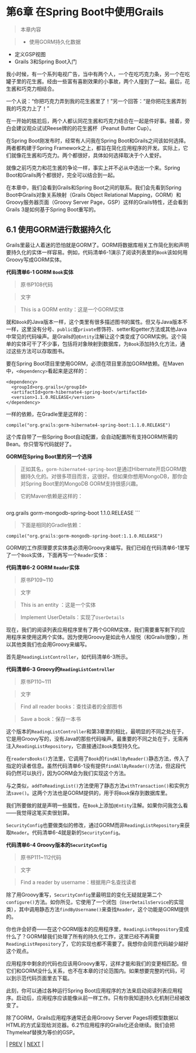 # 第6章 在Spring Boot中使用Grails

>本章内容

>* 使用GORM持久化数据
* 定义GSP视图
* Grails 3和Spring Boot入门

我小时候，有一个系列电视广告，当中有两个人，一个在吃巧克力条，另一个在吃罐子里的花生酱。经由一些富有喜剧效果的小事故，两个人撞到了一起。最后，花生酱和巧克力相结合。

一个人说：“你把巧克力弄到我的花生酱里了！”另一个回答：“是你把花生酱弄到我的巧克力上了！”

在一开始的尴尬后，两个人都认同花生酱和巧克力结合在一起是件好事。接着，旁白会建议观众试试Reese牌的的花生酱杯（Peanut Butter Cup）。

在Spring Boot刚发布时，经常有人问我在Spring Boot和Grails之间该如何选择。两者都构建于Spring Framework之上，都旨在简化应用程序的开发。实际上，它们就像花生酱和巧克力。两个都很好，具体如何选择取决于个人爱好。

就像之前巧克力和花生酱的争论一样，事实上并不必从中选出一个来。Spring Boot和Grails两个都很好，完全可以结合到一起。

在本章中，我们会看到Grails和Spring Boot之间的联系。我们会先看到Spring Boot中Grails对象关系映射（Grails Object Relational Mapping，GORM）和Groovy服务器页面（Groovy Server Page，GSP）这样的Grails特性，还会看到Grails 3是如何基于Spring Boot重写的。

## 6.1 使用GORM进行数据持久化

Grails里最让人着迷的恐怕就是GORM了。GORM将数据库相关工作简化到和声明要持久化的实体一样容易。例如，代码清单6-1演示了阅读列表里的`Book`该如何用Groovy写成GORM实体。

__代码清单6-1 GORM `Book`实体__

>原书P108代码

>文字

>This is a GORM entity：这是一个GORM实体

就和`Book`的Java版本一样，这个类里有很多描述图书的属性。但又与Java版本不一样，这里没有分号、`public`或`private`修饰符、setter和getter方法或其他Java中常见的代码噪声。是Grails的`@Entity`注解让这个类变成了GORM实例。这个简单的实体可干了不少事，包括将对象映射到数据库，为`Book`添加持久化方法，通过这些方法可以存取图书。

要在Spring Boot项目里使用GORM，必须在项目里添加GORM依赖。在Maven中，`<dependency>`看起来是这样的：

```
<dependency>
  <groupId>org.grails</groupId>
  <artifactId>gorm-hibernate4-spring-boot</artifactId>
  <version>1.1.0.RELEASE</version>
</dependency>
```

一样的依赖，在Gradle里是这样的：

```
compile("org.grails:gorm-hibernate4-spring-boot:1.1.0.RELEASE")
```

这个库自带了一些Spring Boot自动配置，会自动配置所有支持GORM所需的Bean。你只管写代码就好了。

>
__GORM在Spring Boot里的另一个选择__

> 正如其名，`gorm-hibernate4-spring-boot`是通过Hibernate开启GORM数据持久化的。对很多项目而言，这很好。但如果你想用MongoDB，那你会对Spring Boot里的MongoDB GORM支持很感兴趣。

> 它的Maven依赖是这样的：

>```
<dependency>
  <groupId>org.grails</groupId>
  <artifactId>gorm-mongodb-spring-boot</artifactId>
  <version>1.1.0.RELEASE</version>
</dependency>
```

> 下面是相同的Gradle依赖：
```
compile("org.grails:gorm-mongodb-spring-boot:1.1.0.RELEASE")
```
GORM的工作原理要求实体类必须用Groovy来编写。我们已经在代码清单6-1里写了一个`Book`实体，下面再写一个`Reader`实体：

__代码清单6-2 GORM `Reader`实体__

>原书P109~110

>文字

>This is an entity ：这是一个实体

>Implement UserDetails：实现了`UserDetails`

现在，我们的阅读列表应用程序里有了两个GORM实体，我们需要重写剩下的应用程序来使用这两个实体。因为使用Groovy是如此令人愉悦（和Grails很像），所以其他类我们也会用Groovy来编写。

首先是`ReadingListController`，如代码清单6-3所示。

__代码清单6-3 Groovy的`ReadingListController`__

>原书P110~111

>文字

>Find all reader books：查找读者的全部图书

>Save a book：保存一本书

这个版本的`ReadingListController`和第3章里的相比，最明显的不同之处在于，它是用Groovy写的，没有Java的那些代码噪声。最重要的不同之处在于，无需再注入`ReadingListRepository`，它直接通过`Book`类型持久化。

在`readersBooks()`方法里，它调用了`Book`的`findAllByReader()`静态方法，传入了指定的读者信息。虽然代码清单6-1没有提供`findAllByReader()`方法，但这段代码仍然可以执行，因为GORM会为我们实现这个方法。

与之类似，`addToReadingList()`方法使用了静态方法`withTransaction()`和实例方法`save()`。这两个方法也是GORM提供的，用于将`Book`保存到数据库里。

我们所要做的就是声明一些属性，在`Book`上添加`@Entity`注解。如果你问我怎么看——我觉得这笔买卖很划算。

`SecurityConfig`也要做类似的修改，通过GORM而非`ReadingListRepository`来获取`Reader`。代码清单6-4就是新的`SecurityConfig`。

__代码清单6-4 Groovy版本的`SecurityConfig`__

>原书P111~112代码

>文字

>Find a reader by username：根据用户名查找读者

除了用Groovy重写，`SecurityConfig`里最明显的变化无疑就是第二个`configure()`方法。如你所见，它使用了一个闭包（`UserDetailsService`的实现类），其中调用静态方法`findByUsername()`来查找`Reader`，这个功能是GORM提供的。

你也许会好奇——在这个GORM版本的应用程序里，`ReadingListRepository`变成什么了？GORM替我们处理了所有的持久化工作，这里已经不再需要`ReadingListRepository`了，它的实现也都不需要了。我想你会同意代码越少越好这个观点。

应用程序中剩余的代码也应该用Groovy重写，这样才能和我们的变更相匹配。但它们和GORM没什么关系，也不在本章的讨论范围内。如果想要完整的代码，可以到示范代码页面里去下载。

此刻，你可以通过各种运行Spring Boot应用程序的方法来启动阅读列表应用程序。启动后，应用程序应该能像从前一样工作。只有你我知道持久化机制已经被改变了。

除了GORM，Grails应用程序通常还会用Groovy Server Pages将模型数据以HTML的方式呈现给浏览器。6.2节应用程序的Grails化还会继续。我们会把Thymeleaf替换为等价的GSP。

| [PREV](https://github.com/5202m/spring-boot-in-action-zh-cn/blob/master/05WallsCh05-5.4.md) | [NEXT](https://github.com/5202m/spring-boot-in-action-zh-cn/blob/master/06WallsCh06-6.2.md) |
